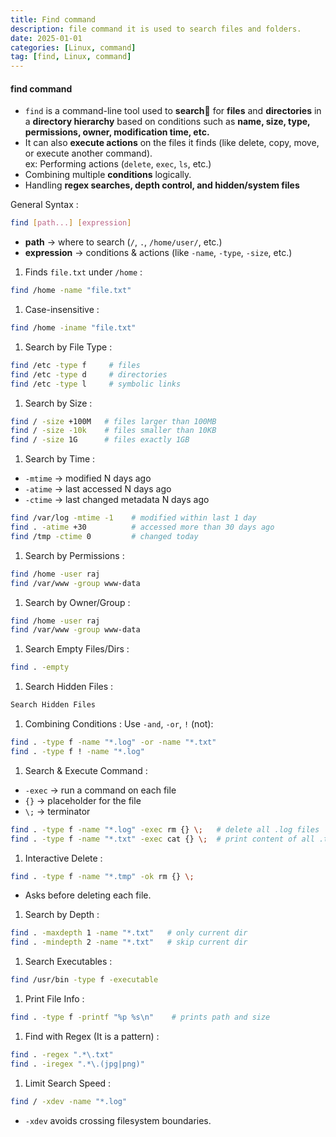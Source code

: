 ```yaml
---
title: Find command
description: file command it is used to search files and folders.
date: 2025-01-01
categories: [Linux, command]
tag: [find, Linux, command]
---
```



#### **find** command
- `find` is a command-line tool used to **search**🔎 for **files** and **directories** in a **directory hierarchy** based on conditions such as **name, size, type, permissions, owner, modification time, etc.**
- It can also **execute actions** on the files it finds (like delete, copy, move, or execute another command).<br> ex: Performing actions (`delete`, `exec`, `ls`, etc.)
- Combining multiple **conditions** logically.
- Handling **regex searches, depth control, and hidden/system files**

General Syntax
: 
```bash
find [path...] [expression]
```
- **path** → where to search (`/`, `.`, `/home/user/`, etc.)
- **expression** → conditions & actions (like `-name`, `-type`, `-size`, etc.)

1. Finds `file.txt` under `/home`
: 
```bash
find /home -name "file.txt"
```

1. Case-insensitive
: 
```bash
find /home -iname "file.txt"
```

1. Search by File Type
: 
```bash
find /etc -type f     # files
find /etc -type d     # directories
find /etc -type l     # symbolic links
```

1. Search by Size
: 
```bash
find / -size +100M   # files larger than 100MB
find / -size -10k    # files smaller than 10KB
find / -size 1G      # files exactly 1GB
```

1. Search by Time
: 
  - `-mtime` → modified N days ago
  - `-atime` → last accessed N days ago
  - `-ctime` → last changed metadata N days ago
```bash
find /var/log -mtime -1    # modified within last 1 day
find . -atime +30          # accessed more than 30 days ago
find /tmp -ctime 0         # changed today
```

1. Search by Permissions
: 
```bash
find /home -user raj
find /var/www -group www-data
```

1. Search by Owner/Group
: 
```bash
find /home -user raj
find /var/www -group www-data
```

1. Search Empty Files/Dirs
: 
```bash
find . -empty
```

1. Search Hidden Files
: 
```bash
Search Hidden Files
```

1. Combining Conditions
: 
Use `-and`, `-or`, `!` (not):
```bash
find . -type f -name "*.log" -or -name "*.txt"
find . -type f ! -name "*.log"
```

1. Search & Execute Command
: 
- `-exec` → run a command on each file
- `{}` → placeholder for the file
- `\;` → terminator
```bash 
find . -type f -name "*.log" -exec rm {} \;   # delete all .log files
find . -type f -name "*.txt" -exec cat {} \;  # print content of all .txt
```

1. Interactive Delete
: 
```bash
find . -type f -name "*.tmp" -ok rm {} \;
```
- Asks before deleting each file.

1. Search by Depth
: 
```bash
find . -maxdepth 1 -name "*.txt"   # only current dir
find . -mindepth 2 -name "*.txt"   # skip current dir
```

1. Search Executables
: 
```bash
find /usr/bin -type f -executable
```

1. Print File Info
: 
```bash
find . -type f -printf "%p %s\n"    # prints path and size
```

1. Find with Regex (It is a pattern)
: 
```bash
find . -regex ".*\.txt"
find . -iregex ".*\.(jpg|png)"
```

1. Limit Search Speed
: 
```bash
find / -xdev -name "*.log"
```
- `-xdev` avoids crossing filesystem boundaries.